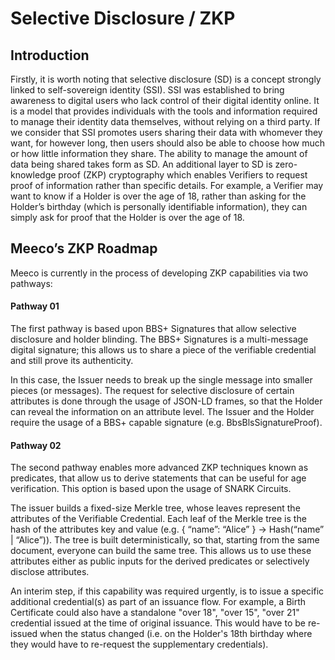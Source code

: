 # Selective Disclosure / ZKP

## Introduction
Firstly, it is worth noting that selective disclosure (SD) is a concept strongly linked to self-sovereign identity (SSI). SSI was established to bring awareness to digital users who lack control of their digital identity online. It is a model that provides individuals with the tools and information required to manage their identity data themselves, without relying on a third party. If we consider that SSI promotes users sharing their data with whomever they want, for however long, then users should also be able to choose how much or how little information they share. The ability to manage the amount of data being shared takes form as SD. An additional layer to SD is zero-knowledge proof (ZKP) cryptography which enables Verifiers to request proof of information rather than specific details. For example, a Verifier may want to know if a Holder is over the age of 18, rather than asking for the Holder’s birthday (which is personally identifiable information), they can simply ask for proof that the Holder is over the age of 18.

 

## Meeco’s ZKP Roadmap 
Meeco is currently in the process of developing ZKP capabilities via two pathways:

#### Pathway 01

The first pathway is based upon BBS+ Signatures that allow selective disclosure and holder blinding. The BBS+ Signatures is a multi-message digital signature; this allows us to share a piece of the verifiable credential and still prove its authenticity.

In this case, the Issuer needs to break up the single message into smaller pieces (or messages). The request for selective disclosure of certain attributes is done through the usage of JSON-LD frames, so that the Holder can reveal the information on an attribute level. The Issuer and the Holder require the usage of a BBS+ capable signature (e.g. BbsBlsSignatureProof).

#### Pathway 02

The second pathway enables more advanced ZKP techniques known as predicates, that allow us to derive statements that can be useful for age verification. This option is based upon the usage of SNARK Circuits.

The issuer builds a fixed-size Merkle tree, whose leaves represent the attributes of the Verifiable Credential. Each leaf of the Merkle tree is the hash of the attributes key and value (e.g. { “name”: “Alice” } -> Hash(“name” | “Alice”)). The tree is built deterministically, so that, starting from the same document, everyone can build the same tree. This allows us to use these attributes either as public inputs for the derived predicates or selectively disclose attributes.

An interim step, if this capability was required urgently, is to issue a specific additional credential(s) as part of an issuance flow. For example, a Birth Certificate could also have a standalone "over 18", "over 15", "over 21" credential issued at the time of original issuance. This would have to be re-issued when the status changed (i.e. on the Holder's 18th birthday where they would have to re-request the supplementary credentials).


